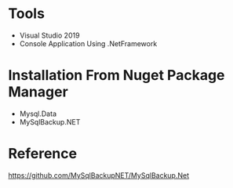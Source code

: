 # Tools
   - Visual Studio 2019
   - Console Application Using .NetFramework

# Installation From Nuget Package Manager
   - Mysql.Data
   - MySqlBackup.NET
   
# Reference
  https://github.com/MySqlBackupNET/MySqlBackup.Net
  

